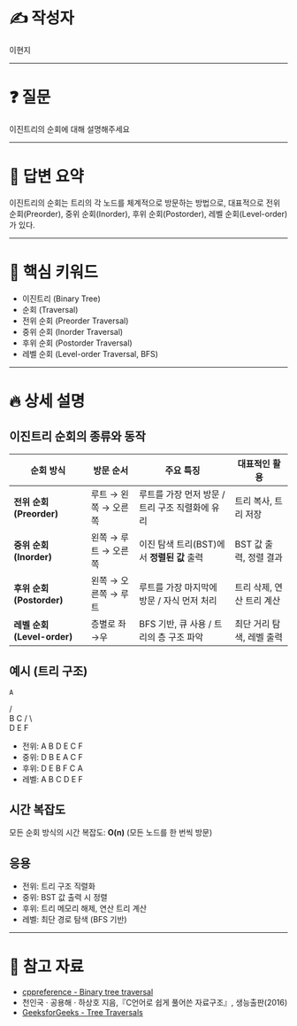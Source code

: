 # ✍️ 작성자
<!-- 이름을 작성하세요 -->
이현지

---

# ❓ 질문
<!-- 면접 질문을 작성하세요 -->
이진트리의 순회에 대해 설명해주세요

---

# 💬 답변 요약
<!-- 질문에 대한 간단한 답변을 적어주세요 -->
이진트리의 순회는 트리의 각 노드를 체계적으로 방문하는 방법으로, 대표적으로 전위 순회(Preorder), 중위 순회(Inorder), 후위 순회(Postorder), 레벨 순회(Level-order)가 있다.

---

# 🧠 핵심 키워드
<!-- 답변을 위해 필요한 핵심 키워드를 적어주세요 -->
- 이진트리 (Binary Tree)
- 순회 (Traversal)
- 전위 순회 (Preorder Traversal)
- 중위 순회 (Inorder Traversal)
- 후위 순회 (Postorder Traversal)
- 레벨 순회 (Level-order Traversal, BFS)

---

# 🔥 상세 설명
<!-- 답변을 위해 필요한 CS 개념, 원리, 예시 등을 자세히 정리하세요 -->

## 이진트리 순회의 종류와 동작

| 순회 방식                   | 방문 순서         | 주요 특징                        | 대표적인 활용         |
| ----------------------- | ------------- | ---------------------------- | --------------- |
| **전위 순회 (Preorder)**    | 루트 → 왼쪽 → 오른쪽 | 루트를 가장 먼저 방문 / 트리 구조 직렬화에 유리 | 트리 복사, 트리 저장    |
| **중위 순회 (Inorder)**     | 왼쪽 → 루트 → 오른쪽 | 이진 탐색 트리(BST)에서 **정렬된 값** 출력 | BST 값 출력, 정렬 결과 |
| **후위 순회 (Postorder)**   | 왼쪽 → 오른쪽 → 루트 | 루트를 가장 마지막에 방문 / 자식 먼저 처리    | 트리 삭제, 연산 트리 계산 |
| **레벨 순회 (Level-order)** | 층별로 좌→우       | BFS 기반, 큐 사용 / 트리의 층 구조 파악   | 최단 거리 탐색, 레벨 출력 |


## 예시 (트리 구조)
    A
   / \
  B   C
 / \   \
D   E   F
- 전위: A B D E C F  
- 중위: D B E A C F  
- 후위: D E B F C A  
- 레벨: A B C D E F  

## 시간 복잡도
모든 순회 방식의 시간 복잡도: **O(n)** (모든 노드를 한 번씩 방문)

## 응용
- 전위: 트리 구조 직렬화
- 중위: BST 값 출력 시 정렬
- 후위: 트리 메모리 해제, 연산 트리 계산
- 레벨: 최단 경로 탐색 (BFS 기반)

---

# 🔗 참고 자료
<!-- 질문과 답변을 준비할 때 참고한 자료, 링크 등을 남겨주세요 -->
- [cppreference - Binary tree traversal](https://en.cppreference.com/w/cpp/algorithm)
- 천인국 · 공용해 · 하상호 지음,『C언어로 쉽게 풀어쓴 자료구조』, 생능출판(2016)
- [GeeksforGeeks - Tree Traversals](https://www.geeksforgeeks.org/tree-traversals-inorder-preorder-and-postorder/)
